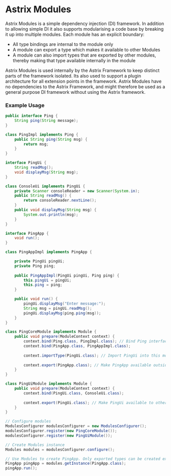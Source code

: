 # Astrix Modules

Astrix Modules is a simple dependency injection (DI) framework. In addition to allowing simple DI it also supports modularising a code base by breaking it up into multiple modules. Each module has an explicit boundary:

* All type bindings are internal to the module only
* A module can export a type which makes it available to other Modules
* A module can also import types that are exported by other modules, thereby making that type available internally in the module

Astrix Modules is used internally by the Astrix Framework to keep distinct parts of the framework isolated. Its also used to support a plugin architecture for all extension points in the framework. Astrix Modules have no dependencies to the Astrix Framework, and might therefore be used as a general purpose DI framework without using the Astrix framework.

### Example Usage

```java
public interface Ping {
	String ping(String message);
}

class PingImpl implements Ping {
	public String ping(String msg) {
		return msg;
	}
}

interface PingUi {
	String readMsg();
	void displayMsg(String msg);
}

class ConsoleUi implements PingUi {
	private Scanner consoleReader = new Scanner(System.in);
	public String readMsg() {
		return consoleReader.nextLine();
	}
	public void displayMsg(String msg) {
		System.out.println(msg);
	}
}

interface PingApp {
	void run();
}

class PingAppImpl implements PingApp {

	private PingUi pingUi;
	private Ping ping;
	
	public PingAppImpl(PingUi pingUi, Ping ping) {
		this.pingUi = pingUi;
		this.ping = ping;
	}

	public void run() {
		pingUi.displayMsg("Enter message:");
		String msg = pingUi.readMsg();
		pingUi.displayMsg(ping.ping(msg));
	}
}

class PingCoreModule implements Module {
	public void prepare(ModuleContext context) {
		context.bind(Ping.class, PingImpl.class); // Bind Ping interface to PingImpl.class
		context.bind(PingApp.class, PingAppImpl.class);
		
		context.importType(PingUi.class); // Import PingUi into this module
		
		context.export(PingApp.class); // Make PingApp available outside the module
	}
}

class PingUiModule implements Module {
	public void prepare(ModuleContext context) {
		context.bind(PingUi.class, ConsoleUi.class);
	
		context.export(PingUi.class); // Make PingUi available to other modules
	}
}

// Configure modules
ModulesConfigurer modulesConfigurer = new ModulesConfigurer();
modulesConfigurer.register(new PingCoreModule());
modulesConfigurer.register(new PingUiModule());

// Create Modules instance
Modules modules = modulesConfigurer.configure();

// Use Modules to create PingApp. Only exported types can be created explicitly
PingApp pingApp = modules.getInstance(PingApp.class); 
pingApp.run();
```
